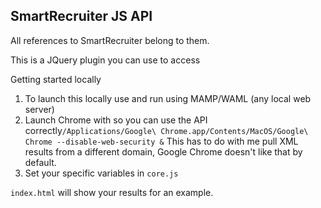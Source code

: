 ## SmartRecruiter JS API

All references to SmartRecruiter belong to them.

This is a JQuery plugin you can use to access 

Getting started locally

1. To launch this locally use and run using MAMP/WAML (any local web server)
2. Launch Chrome with so you can use the API correctly```/Applications/Google\ Chrome.app/Contents/MacOS/Google\ Chrome --disable-web-security &```  This has to do with me pull XML results from a different domain, Google Chrome doesn't like that by default.
3. Set your specific variables in ```core.js```

```index.html``` will show your results for an example.
